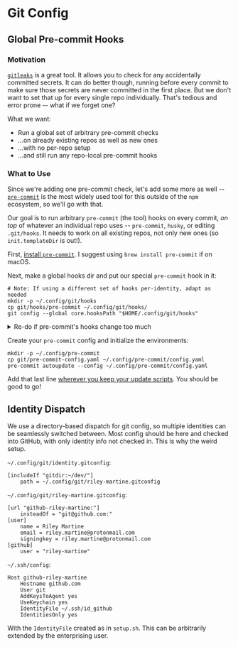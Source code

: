 # Git Config

## Global Pre-commit Hooks

### Motivation

[`gitleaks`](https://github.com/gitleaks/gitleaks) is a great tool. It allows
you to check for any accidentally committed secrets. It can do better though,
running before every commit to make sure those secrets are never committed in
the first place. But we don't want to set that up for every single repo
individually. That's tedious and error prone -- what if we forget one?

What we want:

- Run a global set of arbitrary pre-commit checks
- ...on already existing repos as well as new ones
- ...with no per-repo setup
- ...and still run any repo-local pre-commit hooks

### What to Use

Since we're adding one pre-commit check, let's add some more as well --
[`pre-commit`](https://pre-commit.com/) is the most widely used tool for this
outside of the `npm` ecosystem, so we'll go with that.

Our goal is to run arbitrary `pre-commit` (the tool) hooks on every commit, *on
top* of whatever an individual repo uses -- `pre-commit`, `husky`, or editing
`.git/hooks`. It needs to work on all existing repos, not only new ones (so
`init.templateDir` is out!).

First, [install `pre-commit`](https://pre-commit.com/#install). I suggest using
`brew install pre-commit` if on macOS.

Next, make a global hooks dir and put our special `pre-commit` hook in it:

```shell
# Note: If using a different set of hooks per-identity, adapt as needed
mkdir -p ~/.config/git/hooks
cp git/hooks/pre-commit ~/.config/git/hooks/
git config --global core.hooksPath "$HOME/.config/git/hooks"
```

<!-- markdownlint-disable-next-line MD033 -->
<details>

<!-- markdownlint-disable-next-line MD033 -->
<summary>Re-do if pre-commit's hooks change too much</summary>

```shell
# This puts the base hook in hooks/
# Ignore the warnings about templateDir. We're doing something unsupported.
pre-commit init-templatedir ~/.config/git/
```

Add the ability to run existing hooks, by adding these lines to
`~/.config/git/hooks/pre-commit`, right before "start templated":

```bash
set -euo pipefail

if [ -f .git/hooks/pre-commit ]; then
    .git/hooks/pre-commit
fi
```

Create args for global hooks, which should be `ARGS` but with the right config,
and not failing on missing:

```bash
GLOBAL_ARGS=(hook-impl --config="$HOME/.config/pre-commit/config.yaml"
--hook-type=pre-commit)
GLOBAL_ARGS+=(--hook-dir "$HERE" -- "$@")
```

Use said args to run pre-commit global hooks before local ones:

```bash
    "$INSTALL_PYTHON" -mpre_commit "${GLOBAL_ARGS[@]}"
    # ⋮
    pre-commit "${GLOBAL_ARGS[@]}"
```

</details>

Create your `pre-commit` config and initialize the environments:

```shell
mkdir -p ~/.config/pre-commit
cp git/pre-commit-config.yaml ~/.config/pre-commit/config.yaml
pre-commit autoupdate --config ~/.config/pre-commit/config.yaml
```

Add that last line [wherever you keep your update
scripts](/update.d/pre-commit.sh). You should be good to go!

## Identity Dispatch

We use a directory-based dispatch for git config, so multiple identities can be
seamlessly switched between. Most config should be here and checked into GitHub,
with only identity info not checked in. This is why the weird setup.

`~/.config/git/identity.gitconfig`:

```gitconfig
[includeIf "gitdir:~/dev/"]
    path = ~/.config/git/riley-martine.gitconfig
```

`~/.config/git/riley-martine.gitconfig`:

```gitconfig
[url "github-riley-martine:"]
    insteadOf = "git@github.com:"
[user]
    name = Riley Martine
    email = riley.martine@protonmail.com
    signingkey = riley.martine@protonmail.com
[github]
    user = "riley-martine"
```

`~/.ssh/config`:

```sshconfig
Host github-riley-martine
    Hostname github.com
    User git
    AddKeysToAgent yes
    UseKeychain yes
    IdentityFile ~/.ssh/id_github
    IdentitiesOnly yes
```

With the `IdentityFile` created as in `setup.sh`. This can be arbitrarily
extended by the enterprising user.
